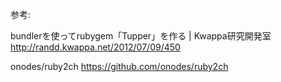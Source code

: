 参考:

bundlerを使ってrubygem「Tupper」を作る | Kwappa研究開発室
http://randd.kwappa.net/2012/07/09/450

onodes/ruby2ch
https://github.com/onodes/ruby2ch

